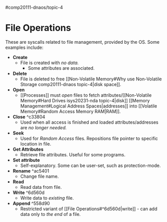 #comp20111-dnaos/topic-4 
# File Operations

These are syscalls related to file management, provided by the OS. Some examples include:

- **Create**
	- File is created with *no data.*
		- Some attributes are associated.
- **Delete**
	- File is deleted to free [[Non-Volatile Memory#Why use Non-Volatile Storage comp20111-dnaos topic-4|disk space]].
- **Open**
	- [[Processes]] must *open* files to fetch attributes/[[Non-Volatile Memory#Hard Drives isys20231-nda topic-4|disk]] [[Memory Management#Logical Address Spaces|addresses]] into [[Volatile Memory#Random Access Memory RAM|RAM]].
- **Close** ^c33804
	- Used when all access is finished and loaded attributes/addresses are *no longer needed.*
- **Seek**
	- Used for *Random Access* files. Repositions file pointer to specific location in file.
- **Get Attributes**
	- Retrieve file attributes. Useful for some programs.
- **Set attribute**
	- Self-explanatory. Some can be user-set, such as protection-mode.
- **Rename** ^ac5401
	- Change file name.
- **Read**
	- Read data from file.
- **Write** ^6d560d
	- Write data to *existing* file.
- **Append** ^558d90
	- Restricted variant of [[File Operations#^6d560d|write]] - can add data only to *the end* of a file.